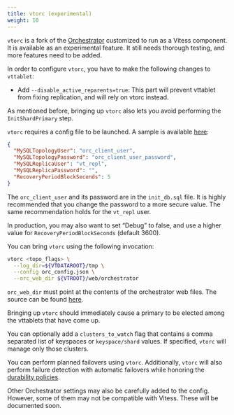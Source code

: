 ```yaml
---
title: vtorc (experimental)
weight: 10
---
```


`vtorc` is a fork of the [Orchestrator](https://github.com/openark/orchestrator) customized to run as a Vitess component. It is available as an experimental feature. It still needs thorough testing, and more features need to be added.

In order to configure `vtorc`, you have to make the following changes to `vttablet`:

* Add `--disable_active_reparents=true`: This part will prevent vttablet from fixing replication, and will rely on vtorc instead.

As mentioned before, bringing up `vtorc` also lets you avoid performing the `InitShardPrimary` step.

`vtorc` requires a config file to be launched. A sample is available [here](https://github.com/vitessio/vitess/blob/main/config/orchestrator/default.json):

```json
{
  "MySQLTopologyUser": "orc_client_user",
  "MySQLTopologyPassword": "orc_client_user_password",
  "MySQLReplicaUser": "vt_repl",
  "MySQLReplicaPassword": "",
  "RecoveryPeriodBlockSeconds": 5
}
```

The `orc_client_user` and its password are in the `init_db.sql` file. It is highly recommended that you change the password to a more secure value. The same recommendation holds for the `vt_repl` user.

In production, you may also want to set “Debug” to false, and use a higher value for `RecoveryPeriodBlockSeconds` (default 3600).

You can bring `vtorc` using the following invocation:

```sh
vtorc <topo_flags> \
  --log_dir=${VTDATAROOT}/tmp \
  --config orc_config.json \
  --orc_web_dir ${VTROOT}/web/orchestrator
 ```
`orc_web_dir` must point at the contents of the orchestrator web files. The source can be found [here](https://github.com/vitessio/vitess/tree/main/web/orchestrator).

Bringing up `vtorc` should immediately cause a primary to be elected among the vttablets that have come up.

You can optionally add a `clusters_to_watch` flag that contains a comma separated list of keyspaces or `keyspace/shard` values. If specified, `vtorc` will manage only those clusters.

You can perform planned failovers using `vtorc`. Additionally, `vtorc` will also perform failure detection with automatic failovers while honoring the [durability policies](../../configuration-basic/durability_policy).

Other Orchestrator settings may also be carefully added to the config. However, some of them may not be compatible with Vitess. These will be documented soon.
